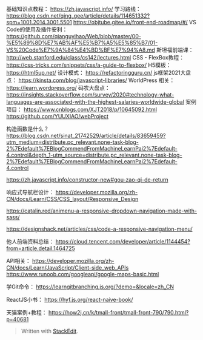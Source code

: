 基础知识点教程：
https://zh.javascript.info/
学习路线：
https://blog.csdn.net/qing_gee/article/details/114651332?spm=1001.2014.3001.5501
https://objtube.gitee.io/front-end-roadmap/#/
VS Code的使用及插件安利：
https://github.com/qianguyihao/Web/blob/master/00-%E5%89%8D%E7%AB%AF%E5%B7%A5%E5%85%B7/01-VS%20Code%E7%9A%84%E4%BD%BF%E7%94%A8.md
斯坦福前端课：
http://web.stanford.edu/class/cs142/lectures.html
CSS - FlexBox教程：
https://css-tricks.com/snippets/css/a-guide-to-flexbox/
H5模板：
https://html5up.net/
设计模式：
https://refactoringguru.cn/
js框架2021大盘点：
https://kinsta.com/blog/javascript-libraries/
WorldPress 相关：
https://learn.wordpress.org/
码农大盘点：
https://insights.stackoverflow.com/survey/2020#technology-what-languages-are-associated-with-the-highest-salaries-worldwide-global
案例项目：
https://www.cnblogs.com/XJT2018/p/10645092.html
https://github.com/YUUXIAO/webProject

构造函数是什么？
https://blog.csdn.net/sinat_21742529/article/details/83659459?utm_medium=distribute.pc_relevant.none-task-blog-2%7Edefault%7EBlogCommendFromMachineLearnPai2%7Edefault-4.control&depth_1-utm_source=distribute.pc_relevant.none-task-blog-2%7Edefault%7EBlogCommendFromMachineLearnPai2%7Edefault-4.control

https://zh.javascript.info/constructor-new#gou-zao-qi-de-return

响应式导航栏设计：
https://developer.mozilla.org/zh-CN/docs/Learn/CSS/CSS_layout/Responsive_Design

https://catalin.red/animenu-a-responsive-dropdown-navigation-made-with-sass/

https://designshack.net/articles/css/code-a-responsive-navigation-menu/

他人前端资料总结：
https://cloud.tencent.com/developer/article/1144454?from=article.detail.1464725

API相关：
https://developer.mozilla.org/zh-CN/docs/Learn/JavaScript/Client-side_web_APIs
https://www.runoob.com/googleapi/google-maps-basic.html

学Git命令：
https://learngitbranching.js.org/?demo=&locale=zh_CN

ReactJS小书：
https://hyf.js.org/react-naive-book/

天猫案例+教程：
https://how2j.cn/k/tmall-front/tmall-front-790/790.html?p=40681



> Written with [StackEdit](https://stackedit.io/).
<!--stackedit_data:
eyJoaXN0b3J5IjpbLTg4MTU2MDAxOCwxMjg4MjQyNjg2LC0xNz
g0OTc4MzQ1LC0xMDY0MzQzMjQ4LC0xOTA1MjE3NTI1LC05NzI5
MTczMzEsLTM1NDMxMzMwOCwxMjQ4MzEwODM3LDE2OTUzNjcyMz
QsLTYzOTM0OTM5MiwtNTY5NzY4NTI0XX0=
-->
